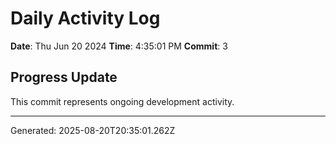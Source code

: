 # Daily Activity Log

**Date**: Thu Jun 20 2024
**Time**: 4:35:01 PM
**Commit**: 3

## Progress Update

This commit represents ongoing development activity.

---
Generated: 2025-08-20T20:35:01.262Z
